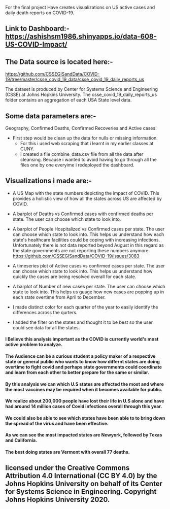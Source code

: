 For the final project Have creates visualizations on US active cases and daily death reports on COVID-19.

## Link to Dashboard:- https://ashishsm1986.shinyapps.io/data-608-US-COVID-Impact/

## The Data source is located here:- 
https://github.com/CSSEGISandData/COVID-19/tree/master/csse_covid_19_data/csse_covid_19_daily_reports_us

The dataset is produced by  Center for Systems Science and Engineering (CSSE) at Johns Hopkins University.
The csse_covid_19_daily_reports_us folder contains an aggregation of each USA State level data.

## Some data parameters are:-

Geography, Confirmed Deaths, Confirmed Recoveries and Active cases.

- First step would be clean up the data for nulls or missing information.
    - For this i used web scraping that i learnt in my earlier classes at CUNY.
    - I created a file combine_data.csv file from all the data after cleansing. Because i wanted to avoid having to go through all the files one by one everyime i redeployed the dashboard.

## Visualizations i made are:-
- A US Map with the state numbers depicting the impact of COVID. This provides a hollistic view of how all the states across US are affected by COVID.

- A barplot of Deaths vs Confirmed cases with confirmed deaths per state. The user can choose which state to look into.

- A barplot of People Hospitalized vs Confirmed cases per state. The user can choose which state to look into. This helps us understand how each state's healthcare facilities could be coping with increasing infections. Unfortunately there is not data reported beyond August in this regard as the state governments are not reporting these numbers anymore. https://github.com/CSSEGISandData/COVID-19/issues/3083

- A timeseries plot of Active cases vs confirmed cases  per state. The user can choose which state to look into. This helps us understand how quickly the cases are being resolved overall for each state.

- A barplot of Number of new cases per state. The user can choose which state to look into. This helps us guage how new cases are popping up in each state overtime from April to December.

- I made distinct color for each quarter of the year to easily identify the differences across the qurters.

- I added the filter on the states and thought it to be best so the user could see data for all the states.



#### I Believe this analysis important as the COVID is currently world's most active problem to analyze.
#### The Audience can be a curious student a policy maker of a respective state or general public who wants to know how differnt states are doing overtime to fight covid and perhaps state governments could coordinate and learn from each other to better prepare for the same or similar.
#### By this analysis we can which U.S states are affected the most and where the most vaccines may be required when it becomes available for public.
#### We realize about 200,000 people have lost their life in U.S alone and have had around 14 million cases of Covid infections overall through this year.
#### We could also be able to see which states have been able to to bring down the spread of the virus and have been effective.
#### As we can see the most impacted states are Newyork, followed by Texas and California.
#### The best doing states are Vermont with overall 77 deaths.

## licensed under the Creative Commons Attribution 4.0 International (CC BY 4.0) by the Johns Hopkins University on behalf of its Center for Systems Science in Engineering. Copyright Johns Hopkins University 2020.
